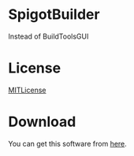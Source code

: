 # SpigotBuilder
Instead of BuildToolsGUI
# License
[MITLicense](https://opensource.org/licenses/MIT)
# Download
You can get this software from [here]().
